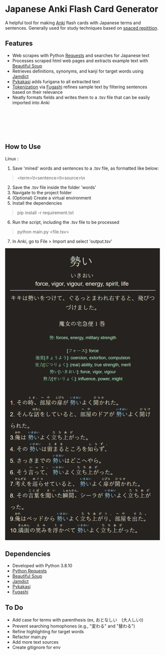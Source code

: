 # Japanese Anki Flash Card Generator

A helpful tool for making [Anki](https://apps.ankiweb.net/) flash cards with Japanese terms and sentences. Generally used for study techniques based on [spaced repitition](https://en.wikipedia.org/wiki/Spaced_repetition).

## Features
* Web scrapes with Python [Requests](https://docs.python-requests.org) and searches for Japanese text
* Processes scraped html web pages and extracts example text with [Beautiful Soup](https://www.crummy.com/software/BeautifulSoup/)
* Retrieves definitions, synonyms, and kanji for target words using [Jamdict](https://jamdict.readthedocs.io/en/latest/)
* [Pykakasi](https://pykakasi.readthedocs.io/en/latest/api.html) adds furigana to all extracted text
* [Tokenization](https://en.wikipedia.org/wiki/Lexical_analysis#Tokenization) via [Fugashi](https://www.dampfkraft.com/nlp/how-to-tokenize-japanese.html) refines sample text by filtering sentences based on their relevance
* Neatly formats fields and writes them to a .tsv file that can be easily imported into Anki

<br>
<p align="center">
  <img src="https://user-images.githubusercontent.com/69742757/202934211-216bccaa-5b22-436a-b6e5-f1e467332a8b.png" alt="" />
</p>
<br>

## How to Use
Linux :
1. Save 'mined' words and sentences to a .tsv file, as formatted like below:
> \<term\>\t\<sentence\>\t\<source\>\n
2. Save the .tsv file inside the folder 'words'
3. Navigate to the project folder
4. (Optional) Create a virtual environment
5. Install the dependencies
> pip install -r requirement.txt
6. Run the script, including the .tsv file to be processed
> python main.py <file.tsv>
7. In Anki, go to File > Import and select 'output.tsv'

<p align="center">
  <img src="anki.png" alt="">
</p>

## Dependencies
* Developed with Python 3.8.10
* [Python Requests](https://docs.python-requests.org)
* [Beautiful Soup](https://beautiful-soup-4.readthedocs.io/en/latest/#installing-beautiful-soup)
* [Jamdict](https://github.com/neocl/jamdict)
* [Pykakasi](https://github.com/miurahr/pykakasi)
* [Fugashi](https://github.com/polm/fugashi)

## To Do
* Add case for terms with parenthesis (ex, おとなしい　(大人しい))
* Prevent searching homophones (e.g., "変わる" and "替わる")
* Refine highlighting for target words
* Refactor main.py
* Add more text sources
* Create gitignore for env
